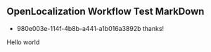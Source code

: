 ## OpenLocalization Workflow Test MarkDown
* 980e003e-114f-4b8b-a441-a1b016a3892b 
thanks!

Hello world